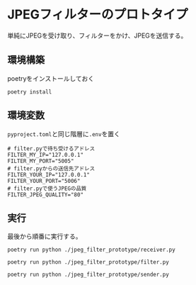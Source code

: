 # JPEGフィルターのプロトタイプ
単純にJPEGを受け取り、フィルターをかけ、JPEGを送信する。

## 環境構築
poetryをインストールしておく

```
poetry install
```

## 環境変数

`pyproject.toml`と同じ階層に`.env`を置く

```
# filter.pyで待ち受けるアドレス
FILTER_MY_IP="127.0.0.1"
FILTER_MY_PORT="5005"
# filter.pyからの送信先アドレス
FILTER_YOUR_IP="127.0.0.1"
FILTER_YOUR_PORT="5006"
# filter.pyで使うJPEGの品質
FILTER_JPEG_QUALITY="80"
```

## 実行

最後から順番に実行する。

```
poetry run python ./jpeg_filter_prototype/receiver.py
```
```
poetry run python ./jpeg_filter_prototype/filter.py
```
```
poetry run python ./jpeg_filter_prototype/sender.py
```
